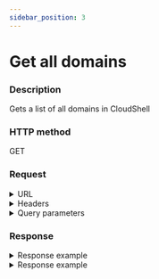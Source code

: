 ```yaml
---
sidebar_position: 3
---
```


# Get all domains

### Description

Gets a list of all domains in CloudShell

### HTTP method

GET

### Request

<details>
<summary>URL</summary>

```javascript
http://{Admin API IP}:{port#}/api/v1/domains
```
</details>

<details>
<summary>Headers</summary>

Example header format:

`Authorization: Basic <authorization token returned from the login method>`

`Content-Type: application/json`
</details>

<details>
<summary>Query parameters</summary>

| Parameter | Description/Comments |
| --- | --- |
| paginationProperties.limit | (integer) Number of results to return per page. Can retrieve up to 250 results per page. Default if unspecified: 50. Optional. <br/> Default value : 50|
| paginationProperties.sort-by | (string) Field to use to sort the results. <br/> |
| paginationProperties.sort-order | (integer) 1 for ascending, -1 for descending. Defaults to ascending. Optional. <br/> Default value : 1 |
| paginationProperties.cursor | (string) When paging, the response will include a cursor field. Use the cursor to get next set of results. Optional. |
| paginationProperties.filter | (string) String to use to filter for domains containing this string. For example: "lab" would return lab1, testlab, olabo. Optional. |
</details>

### Response

<details>
<summary>Response example</summary>

```javascript
{
    "Domains": [
        {
            "Id": "5c966733-c496-486d-8b1a-963c13e9a103",
            "Archived": false,
            "EndTime": null,
            "LicensePoolId": null,
            "Description": "New York team's domain",
            "Name": "New York"
        },
        {
            "Id": "8cd12c8d-6d40-4dfd-89da-a8d8dde00575",
            "Archived": false,
            "EndTime": null,
            "LicensePoolId": null,
            "Description": "San Francisco team's domain",
            "Name": "San Fran"
        },
        {
            "Id": "dbaf480c-09f7-46d3-a2e2-e35d3e374a16",
            "Archived": false,
            "EndTime": null,
            "LicensePoolId": null,
            "Description": "Global domain",
            "Name": "Global"
        }
    ],
    "Cursor": null
}
```
</details>

<details>
<summary>Response example</summary>
    200
</details>
